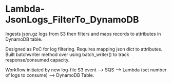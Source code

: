 # Lambda-JsonLogs_FilterTo_DynamoDB

Ingests json.gz logs from S3 then filters and maps records to attributes in DynamoDB table. 

Designed as PoC for log filtering. Requires mapping json dict to attributes. 
Built batchwriter method over using batch_writer() to track response/consumed capacity.

Workflow initiated by new log-file S3 event --> SQS --> Lambda (set number of logs to consume) --> DynamoDB Table.


